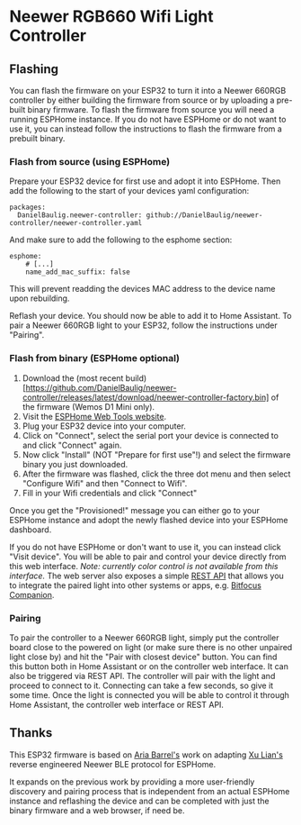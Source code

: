 # Neewer RGB660 Wifi Light Controller

## Flashing
You can flash the firmware on your ESP32 to turn it into a Neewer 660RGB
controller by either building the firmware from source or by uploading a
pre-built binary firmware.
To flash the firmware from source you will need a running ESPHome instance. 
If you do not have ESPHome or do not want to use it, you can instead follow the
instructions to flash the firmware from a prebuilt binary.

### Flash from source (using ESPHome)
Prepare your ESP32 device for first use and adopt it into ESPHome. Then add the 
following to the start of your devices yaml configuration:

```
packages:
  DanielBaulig.neewer-controller: github://DanielBaulig/neewer-controller/neewer-controller.yaml
```

And make sure to add the following to the esphome section:

```
esphome:
    # [...]
    name_add_mac_suffix: false
```

This will prevent readding the devices MAC address to the device name upon
rebuilding.

Reflash your device. You should now be able to add it to Home Assistant. To pair
a Neewer 660RGB light to your ESP32, follow the instructions under "Pairing".

### Flash from binary (ESPHome optional)

1. Download the (most recent build)[https://github.com/DanielBaulig/neewer-controller/releases/latest/download/neewer-controller-factory.bin] 
   of the firmware (Wemos D1 Mini only). 
2. Visit the [ESPHome Web Tools website](https://web.esphome.io/). 
3. Plug your ESP32 device into your computer.
4. Click on "Connect", select the serial port your device is connected to and 
   click "Connect" again. 
5. Now click "Install" (NOT "Prepare for first use"!) and select the firmware 
   binary you just downloaded.
6. After the firmware was flashed, click the three dot menu and then select
   "Configure Wifi" and then "Connect to Wifi".
7. Fill in your Wifi credentials and click "Connect"

Once you get the "Provisioned!" message you can either go to your ESPHome
instance and adopt the newly flashed device into your ESPHome dashboard. 

If you do not have ESPHome or don't want to use it, you can instead click "Visit
device". You will be able to pair and control your device directly from this web
interface. *Note: currently color control is not available from this interface.*
The web server also exposes a simple [REST API](https://esphome.io/web-api/#api-rest) 
that allows you to integrate the paired light into other systems or apps, e.g. 
[Bitfocus Companion](https://bitfocus.io/companion).

### Pairing
To pair the controller to a Neewer 660RGB light, simply put the controller board
close to the powered on light (or make sure there is no other unpaired light 
close by) and hit the "Pair with closest device" button. 
You can find this button both in Home Assistant or on the controller web 
interface. It can also be triggered via REST API.
The controller will pair with the light and proceed to connect to it. Connecting
can take a few seconds, so give it some time. Once the light is connected you
will be able to control it through Home Assistant, the controller web interface
or REST API.

## Thanks

This ESP32 firmware is based on [Aria Barrel's](https://github.com/litui) work
on adapting [Xu Lian's](https://github.com/keefo) reverse engineered Neewer BLE
protocol for ESPHome.

It expands on the previous work by providing a more user-friendly discovery and
pairing process that is independent from an actual ESPHome instance and
reflashing the device and can be completed with just the binary firmware and a 
web browser, if need be.
